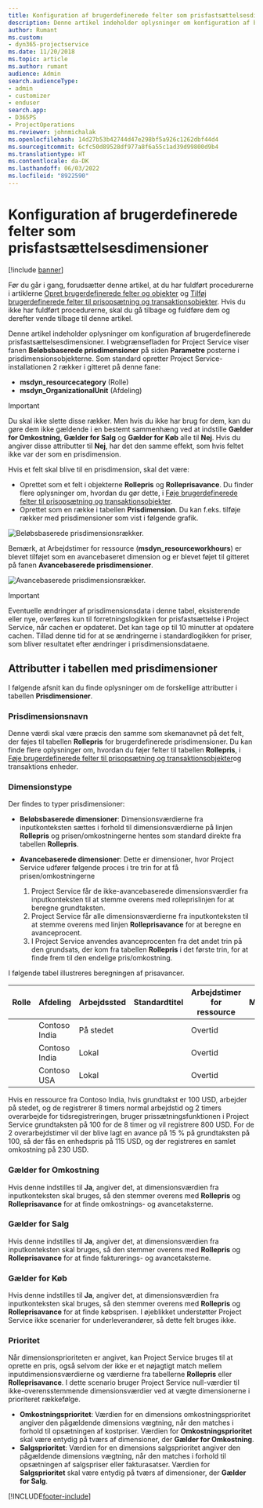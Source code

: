 ```yaml
---
title: Konfiguration af brugerdefinerede felter som prisfastsættelsesdimensioner
description: Denne artikel indeholder oplysninger om konfiguration af brugerdefinerede prisfastsættelsesdimensioner.
author: Rumant
ms.custom:
- dyn365-projectservice
ms.date: 11/20/2018
ms.topic: article
ms.author: rumant
audience: Admin
search.audienceType:
- admin
- customizer
- enduser
search.app:
- D365PS
- ProjectOperations
ms.reviewer: johnmichalak
ms.openlocfilehash: 14d27b53b42744d47e298bf5a926c1262dbf44d4
ms.sourcegitcommit: 6cfc50d89528df977a8f6a55c1ad39d99800d9b4
ms.translationtype: HT
ms.contentlocale: da-DK
ms.lasthandoff: 06/03/2022
ms.locfileid: "8922590"
---
```

# <a name="setting-up-custom-fields-as-pricing-dimensions"></a>Konfiguration af brugerdefinerede felter som prisfastsættelsesdimensioner 

[!include [banner](../includes/psa-now-project-operations.md)]

Før du går i gang, forudsætter denne artikel, at du har fuldført procedurerne i artiklerne [Opret brugerdefinerede felter og objekter](create-custom-fields-entities.md) og [Tilføj brugerdefinerede felter til prisopsætning og transaktionsobjekter](field-references.md). Hvis du ikke har fuldført procedurerne, skal du gå tilbage og fuldføre dem og derefter vende tilbage til denne artikel. 

Denne artikel indeholder oplysninger om konfiguration af brugerdefinerede prisfastsættelsesdimensioner. I webgrænsefladen for Project Service viser fanen **Beløbsbaserede prisdimensioner** på siden **Parametre** posterne i prisdimensionsobjekterne. Som standard opretter Project Service-installationen 2 rækker i gitteret på denne fane:

- **msdyn_resourcecategory** (Rolle)
- **msdyn_OrganizationalUnit** (Afdeling)

> [!IMPORTANT]
> Du skal ikke slette disse rækker. Men hvis du ikke har brug for dem, kan du gøre dem ikke gældende i en bestemt sammenhæng ved at indstille **Gælder for Omkostning**, **Gælder for Salg** og **Gælder for Køb** alle til **Nej**. Hvis du angiver disse attributter til **Nej**, har det den samme effekt, som hvis feltet ikke var der som en prisdimension.

Hvis et felt skal blive til en prisdimension, skal det være:

- Oprettet som et felt i objekterne **Rollepris** og **Rolleprisavance**. Du finder flere oplysninger om, hvordan du gør dette, i [Føje brugerdefinerede felter til prisopsætning og transaktionsobjekter](field-references.md).
- Oprettet som en række i tabellen **Prisdimension**. Du kan f.eks. tilføje rækker med prisdimensioner som vist i følgende grafik. 

![Beløbsbaserede prisdimensionsrækker.](media/Amt-based-PD.png)

Bemærk, at Arbejdstimer for ressource (**msdyn_resourceworkhours**) er blevet tilføjet som en avancebaseret dimension og er blevet føjet til gitteret på fanen **Avancebaserede prisdimensioner**.

![Avancebaserede prisdimensionsrækker.](media/Markup-based-PD.png)

> [!IMPORTANT]
> Eventuelle ændringer af prisdimensionsdata i denne tabel, eksisterende eller nye, overføres kun til forretningslogikken for prisfastsættelse i Project Service, når cachen er opdateret. Det kan tage op til 10 minutter at opdatere cachen. Tillad denne tid for at se ændringerne i standardlogikken for priser, som bliver resultatet efter ændringer i prisdimensionsdataene.


## <a name="attributes-of-the-pricing-dimensions-table"></a>Attributter i tabellen med prisdimensioner
I følgende afsnit kan du finde oplysninger om de forskellige attributter i tabellen **Prisdimensioner**.

### <a name="pricing-dimension-name"></a>Prisdimensionsnavn
Denne værdi skal være præcis den samme som skemanavnet på det felt, der føjes til tabellen **Rollepris** for brugerdefinerede prisdimensioner. Du kan finde flere oplysninger om, hvordan du føjer felter til tabellen **Rollepris**, i [Føje brugerdefinerede felter til prisopsætning og transaktionsobjekter](field-references.md)og transaktions enheder.

### <a name="type-of-dimension"></a>Dimensionstype
Der findes to typer prisdimensioner:
  
  - **Beløbsbaserede dimensioner**: Dimensionsværdierne fra inputkonteksten sættes i forhold til dimensionsværdierne på linjen **Rollepris** og prisen/omkostningerne hentes som standard direkte fra tabellen **Rollepris**.
  - **Avancebaserede dimensioner**: Dette er dimensioner, hvor Project Service udfører følgende proces i tre trin for at få prisen/omkostningerne
 
    1. Project Service får de ikke-avancebaserede dimensionsværdier fra inputkonteksten til at stemme overens med rolleprislinjen for at beregne grundtaksten.
    2. Project Service får alle dimensionsværdierne fra inputkonteksten til at stemme overens med linjen **Rolleprisavance** for at beregne en avanceprocent.
    3. I Project Service anvendes avanceprocenten fra det andet trin på den grundsats, der kom fra tabellen **Rollepris** i det første trin, for at finde frem til den endelige pris/omkostning.
   
   I følgende tabel illustreres beregningen af prisavancer.
  
| Rolle        | Afdeling    |Arbejdssted      |Standardtitel      |Arbejdstimer for ressource      |  Markere|
| ------------|-------------|-------------------|--------------------|-------------------------|--------:|
|             | Contoso India|På stedet            |                    |Overtid                 |15     |
|             | Contoso India|Lokal             |                    |Overtid                 |10     |
|             | Contoso USA   |Lokal             |                    |Overtid                 |20     |


Hvis en ressource fra Contoso India, hvis grundtakst er 100 USD, arbejder på stedet, og de registrerer 8 timers normal arbejdstid og 2 timers overarbejde for tidsregistreringen, bruger prissætningsfunktionen i Project Service grundtaksten på 100 for de 8 timer og vil registrere 800 USD. For de 2 overarbejdstimer vil der blive lagt en avance på 15 % på grundtaksten på 100, så der fås en enhedspris på 115 USD, og der registreres en samlet omkostning på 230 USD.

### <a name="applicable-to-cost"></a>Gælder for Omkostning 
Hvis denne indstilles til **Ja**, angiver det, at dimensionsværdien fra inputkonteksten skal bruges, så den stemmer overens med **Rollepris** og **Rolleprisavance** for at finde omkostnings- og avancetaksterne.

### <a name="applicable-to-sales"></a>Gælder for Salg
Hvis denne indstilles til **Ja**, angiver det, at dimensionsværdien fra inputkonteksten skal bruges, så den stemmer overens med **Rollepris** og **Rolleprisavance** for at finde fakturerings- og avancetaksterne.

### <a name="applicable-to-purchase"></a>Gælder for Køb
Hvis denne indstilles til **Ja**, angiver det, at dimensionsværdien fra inputkonteksten skal bruges, så den stemmer overens med **Rollepris** og **Rolleprisavance** for at finde købsprisen. I øjeblikket understøtter Project Service ikke scenarier for underleverandører, så dette felt bruges ikke. 

### <a name="priority"></a>Prioritet
Når dimensionsprioriteten er angivet, kan Project Service bruges til at oprette en pris, også selvom der ikke er et nøjagtigt match mellem inputdimensionsværdierne og værdierne fra tabellerne **Rollepris** eller **Rolleprisavance**. I dette scenario bruger Project Service null-værdier til ikke-overensstemmende dimensionsværdier ved at vægte dimensionerne i prioriteret rækkefølge.

- **Omkostningsprioritet**: Værdien for en dimensions omkostningsprioritet angiver den pågældende dimensions vægtning, når den matches i forhold til opsætningen af kostpriser. Værdien for **Omkostningsprioritet** skal være entydig på tværs af dimensioner, der **Gælder for Omkostning**.
- **Salgsprioritet**: Værdien for en dimensions salgsprioritet angiver den pågældende dimensions vægtning, når den matches i forhold til opsætningen af salgspriser eller fakturasatser. Værdien for **Salgsprioritet** skal være entydig på tværs af dimensioner, der **Gælder for Salg**.


[!INCLUDE[footer-include](../includes/footer-banner.md)]
